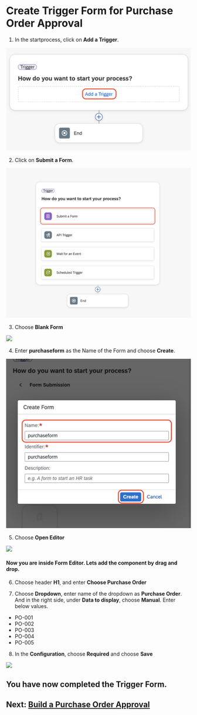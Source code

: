 # Create Trigger Form for Purchase Order Approval

1. In the startprocess, click on **Add a Trigger**.

![](./images/add_a_trigger.png)

2. Click on **Submit a Form**.

![](./images/submit_a_form.png)

3. Choose **Blank Form**

![](./images/blank%20form.png)

4. Enter **purchaseform** as the Name of the Form and choose **Create**.

![](./images/create_form.png)

5. Choose **Open Editor**

![](./images/formeditor.png)

#### Now you are inside Form Editor. Lets add the component by drag and drop.

6. Choose header **H1**, and enter **Choose Purchase Order**

7. Choose **Dropdown**, enter name of the dropdown as **Purchase Order**. And in the right side, under **Data to display**, choose **Manual**. Enter below values.

* PO-001
* PO-002
* PO-003
* PO-004
* PO-005

8. In the **Configuration**, choose **Required** and choose **Save**

![](./images/fillform.png)

## You have now completed the Trigger Form.

## Next: [Build a Purchase Order Approval](../approval/README.md)

